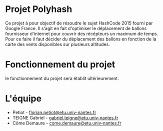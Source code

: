 Projet Polyhash
===============

Ce projet à pour objectif de résoudre le sujet HashCode 2015 fourni par Google France.
Il s'agit en fait d'optimiser le déplacement de ballons fournisseur d'internet pour couvrir des récépteurs un maximum de temps.
Pour ce faire il faut décider du déplacement des ballons en fonction de la carte des vents disponibles sur plusieurs altitudes.


Fonctionnement du projet
========================

le fonctionnement du projet sera établit ultérieurement.


L'équipe
========

- Petiot - florian.petiot@etu.univ-nantes.fr
- TEIGNE Gabriel - gabriel.teigne@etu.univ-nantes.fr
- Côme Demaure - come.demaure@etu.univ-nantes.fr
